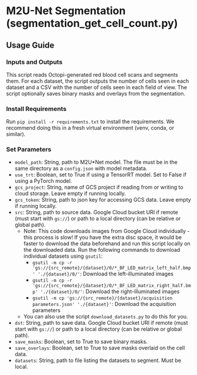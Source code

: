 # M2U-Net Segmentation (segmentation_get_cell_count.py)

## Usage Guide

### Inputs and Outputs

This script reads Octopi-generated red blood cell scans and segments them. For each dataset, the script outputs the number of cells seen in each dataset and a CSV with the number of cells seen in each field of view. The script optionally saves binary masks and overlays from the segmentation.

### Install Requirements

Run `pip install -r requirements.txt` to install the requirements. We recommend doing this in a fresh virtual environment (venv, conda, or similar).

### Set Parameters

* `model_path`: String, path to M2U*Net model. The file must be in the same directory as a `config.json` with model metadata.
* `use_trt`: Boolean, set to True if using a TensorRT model. Set to False if using a PyTorch model.
* `gcs_project`: String, name of GCS project if reading from or writing to cloud storage. Leave empty if running locally.
* `gcs_token`: String, path to json key for accessing GCS data. Leave empty if running locally.
* `src`: String, path to source data. Google Cloud bucket URI if remote (must start with `gs://`) or path to a local directory (can be relative or global path).
  - Note: This code downloads images from Google Cloud individually - this process is slow! If you have the extra disc space, it would be faster to download the data beforehand and run this script locally on the downloaded data. Run the following commands to download individual datasets using `gsutil`:
    - `gsutil -m cp -r 'gs://{src_remote}/{dataset}/0/*_BF_LED_matrix_left_half.bmp' './{dataset}/0/'`: Download the left-illuminated images
    - `gsutil -m cp -r 'gs://{src_remote}/{dataset}/0/*_BF_LED_matrix_right_half.bmp' './{dataset}/0/'`: Download the right-illuminated images
    - `gsutil -m cp 'gs://{src_remote}/{dataset}/acquisition parameters.json' './{dataset}'`: Download the acquisition parameters
  - You can also use the script `download_datasets.py` to do this for you.
* `dst`: String, path to save data. Google Cloud bucket URI if remote (must start with `gs://`) or path to a local directory (can be relative or global path).
* `save_masks`: Boolean, set to True to save binary masks.
* `save_overlays`: Boolean, set to True to save masks overlaid on the cell data.
* `datasets`: String, path to file listing the datasets to segment. Must be local.
